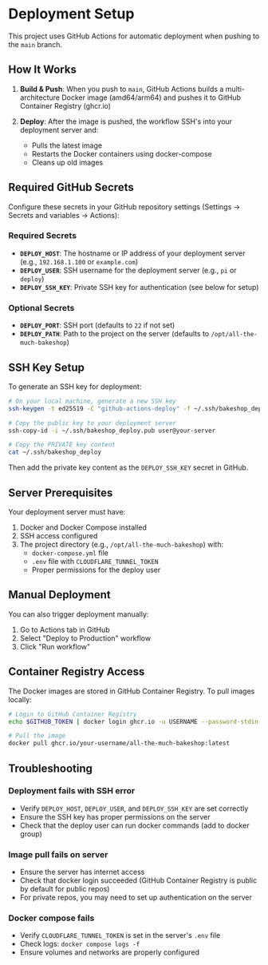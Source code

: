 # Deployment Setup

This project uses GitHub Actions for automatic deployment when pushing to the `main` branch.

## How It Works

1. **Build & Push**: When you push to `main`, GitHub Actions builds a multi-architecture Docker image (amd64/arm64) and pushes it to GitHub Container Registry (ghcr.io)

2. **Deploy**: After the image is pushed, the workflow SSH's into your deployment server and:
   - Pulls the latest image
   - Restarts the Docker containers using docker-compose
   - Cleans up old images

## Required GitHub Secrets

Configure these secrets in your GitHub repository settings (Settings → Secrets and variables → Actions):

### Required Secrets

- **`DEPLOY_HOST`**: The hostname or IP address of your deployment server (e.g., `192.168.1.100` or `example.com`)
- **`DEPLOY_USER`**: SSH username for the deployment server (e.g., `pi` or `deploy`)
- **`DEPLOY_SSH_KEY`**: Private SSH key for authentication (see below for setup)

### Optional Secrets

- **`DEPLOY_PORT`**: SSH port (defaults to `22` if not set)
- **`DEPLOY_PATH`**: Path to the project on the server (defaults to `/opt/all-the-much-bakeshop`)

## SSH Key Setup

To generate an SSH key for deployment:

```bash
# On your local machine, generate a new SSH key
ssh-keygen -t ed25519 -C "github-actions-deploy" -f ~/.ssh/bakeshop_deploy

# Copy the public key to your deployment server
ssh-copy-id -i ~/.ssh/bakeshop_deploy.pub user@your-server

# Copy the PRIVATE key content
cat ~/.ssh/bakeshop_deploy
```

Then add the private key content as the `DEPLOY_SSH_KEY` secret in GitHub.

## Server Prerequisites

Your deployment server must have:

1. Docker and Docker Compose installed
2. SSH access configured
3. The project directory (e.g., `/opt/all-the-much-bakeshop`) with:
   - `docker-compose.yml` file
   - `.env` file with `CLOUDFLARE_TUNNEL_TOKEN`
   - Proper permissions for the deploy user

## Manual Deployment

You can also trigger deployment manually:

1. Go to Actions tab in GitHub
2. Select "Deploy to Production" workflow
3. Click "Run workflow"

## Container Registry Access

The Docker images are stored in GitHub Container Registry. To pull images locally:

```bash
# Login to GitHub Container Registry
echo $GITHUB_TOKEN | docker login ghcr.io -u USERNAME --password-stdin

# Pull the image
docker pull ghcr.io/your-username/all-the-much-bakeshop:latest
```

## Troubleshooting

### Deployment fails with SSH error

- Verify `DEPLOY_HOST`, `DEPLOY_USER`, and `DEPLOY_SSH_KEY` are set correctly
- Ensure the SSH key has proper permissions on the server
- Check that the deploy user can run docker commands (add to docker group)

### Image pull fails on server

- Ensure the server has internet access
- Check that docker login succeeded (GitHub Container Registry is public by default for public repos)
- For private repos, you may need to set up authentication on the server

### Docker compose fails

- Verify `CLOUDFLARE_TUNNEL_TOKEN` is set in the server's `.env` file
- Check logs: `docker compose logs -f`
- Ensure volumes and networks are properly configured
